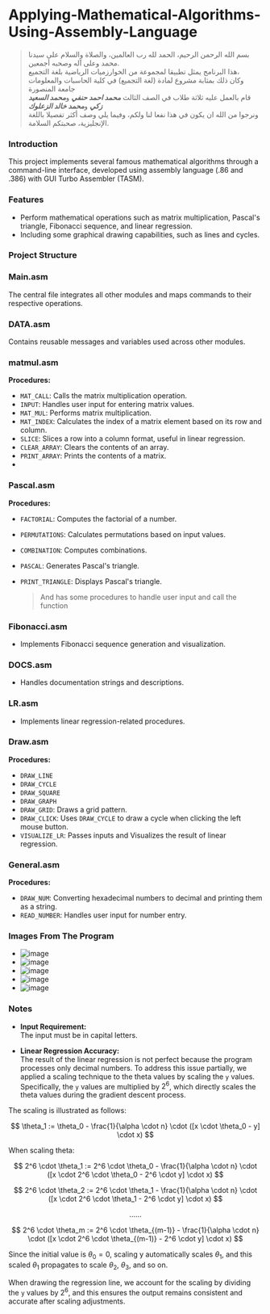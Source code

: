 # Applying-Mathematical-Algorithms-Using-Assembly-Language


> بسم الله الرحمن الرحيم، الحمد لله رب العالمين، والصلاة والسلام على سيدنا محمد وعلى آله وصحبه أجمعين.  
> هذا البرنامج يمثل تطبيقا لمجموعة من الخوارزميات الرياضية بلغة التجميع،  
>  وكان ذلك بمثابة مشروع لمادة (لغة التجميع) في كلية الحاسبات والمعلومات جامعة المنصورة  
> قام بالعمل عليه ثلاثة طلاب في الصف الثالث ***محمد احمد حنفي*** و***محمد السعيد زكي*** و***محمد خالد الزعلوك***   
> ونرجوا من الله ان يكون في هذا نفعا لنا ولكم، وفيما يلي وصف أكثر تفصيلا باللغة الإنجليزية، صحبتكم السلامة.
### Introduction

This project implements several famous mathematical algorithms through a command-line interface, developed using assembly language (.86 and .386) with GUI Turbo Assembler (TASM).

### Features

- Perform mathematical operations such as matrix multiplication, Pascal's triangle, Fibonacci sequence, and linear regression.
- Including some graphical drawing capabilities, such as lines and cycles.

### Project Structure
### Main.asm

The central file integrates all other modules and maps commands to their respective operations.

### DATA.asm

Contains reusable messages and variables used across other modules.

### matmul.asm
**Procedures:**

- `MAT_CALL`: Calls the matrix multiplication operation.
- `INPUT`: Handles user input for entering matrix values.
- `MAT_MUL`: Performs matrix multiplication.
- `MAT_INDEX`: Calculates the index of a matrix element based on its row and column.
- `SLICE`: Slices a row into a column format, useful in linear regression.
- `CLEAR_ARRAY`: Clears the contents of an array.
- `PRINT_ARRAY`: Prints the contents of a matrix.
- 
### Pascal.asm
**Procedures:**

- `FACTORIAL`: Computes the factorial of a number.
- `PERMUTATIONS`: Calculates permutations based on input values.
- `COMBINATION`: Computes combinations.
- `PASCAL`: Generates Pascal's triangle.
- `PRINT_TRIANGLE`: Displays Pascal's triangle.

    > And has some procedures to handle user input and call the function
    

### Fibonacci.asm

- Implements Fibonacci sequence generation and visualization.

### DOCS.asm

- Handles documentation strings and descriptions.

### LR.asm

- Implements linear regression-related procedures.

### Draw.asm
**Procedures:**

- `DRAW_LINE`
- `DRAW_CYCLE`
- `DRAW_SQUARE`
- `DRAW_GRAPH`
- `DRAW_GRID`: Draws a grid pattern.
- `DRAW_CLICK`: Uses `DRAW_CYCLE` to draw a cycle when clicking the left mouse button.
- `VISUALIZE_LR`: Passes inputs and Visualizes the result of linear regression.
    

### General.asm
**Procedures:**

- `DRAW_NUM`: Converting hexadecimal numbers to decimal and printing them as a string.
- `READ_NUMBER`: Handles user input for number entry.

### Images From The Program

- ![image](https://github.com/user-attachments/assets/93f6bc48-7fb7-45e0-9074-144334f2ab25)
- ![image](https://github.com/user-attachments/assets/83b89792-e974-4eec-96f9-a279abce0e65)
- ![image](https://github.com/user-attachments/assets/25384ebc-65cd-45ae-a798-d4be446a1fa7)
- ![image](https://github.com/user-attachments/assets/49f8ec48-91f1-4c40-bb06-a6bf3f1a9516)
- ![image](https://github.com/user-attachments/assets/b29c3346-281d-4ef3-be7d-2f8842565d34)

### Notes

- **Input Requirement:**  
  The input must be in capital letters.

- **Linear Regression Accuracy:**  
  The result of the linear regression is not perfect because the program processes only decimal numbers. To address this issue partially, we applied a scaling technique to the theta values by scaling the `y` values. Specifically, the `y` values are multiplied by $2^6$, which directly scales the theta values during the gradient descent process.

The scaling is illustrated as follows:

$$
\theta_1 := \theta_0 - \frac{1}{\alpha \cdot n} \cdot ([x \cdot \theta_0 - y] \cdot x)
$$

When scaling theta:

$$
2^6 \cdot \theta_1 := 2^6 \cdot \theta_0 - \frac{1}{\alpha \cdot n} \cdot ([x \cdot 2^6 \cdot \theta_0 - 2^6 \cdot y] \cdot x)
$$

$$
2^6 \cdot \theta_2 := 2^6 \cdot \theta_1 - \frac{1}{\alpha \cdot n} \cdot ([x \cdot 2^6 \cdot \theta_1 - 2^6 \cdot y] \cdot x)
$$

$$
\dots\dots
$$

$$
2^6 \cdot \theta_m := 2^6 \cdot \theta_{(m-1)} - \frac{1}{\alpha \cdot n} \cdot ([x \cdot 2^6 \cdot \theta_{(m-1)} - 2^6 \cdot y] \cdot x)
$$

Since the initial value is $\theta_0 = 0$, scaling y automatically scales $\theta_1$, and this scaled $\theta_1$ propagates to scale $\theta_2$, $\theta_3$, and so on.

When drawing the regression line, we account for the scaling by dividing the `y` values by $2^6$, and this ensures the output remains consistent and accurate after scaling adjustments.

